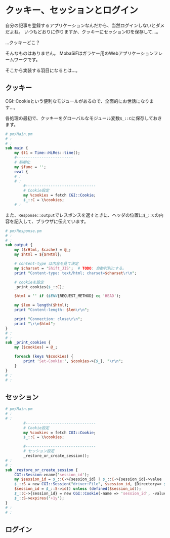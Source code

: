 # クッキー、セッションとログイン

自分の記事を登録するアプリケーションなんだから、当然ログインしないとダメだよね。
いつもどおりに作りますか、クッキーにセッションIDを保存して…。

…クッキーどこ？

そんなものはありません。
MobaSiFはガラケー用のWebアプリケーションフレームワークです。

そこから実装する羽目になるとは…。

## クッキー

CGI::Cookieという便利なモジュールがあるので、全面的にお世話になります…。

各処理の最初で、クッキーをグローバルなモジュール変数`$_::C`に保存しておきます。

```perl
# pm/Main.pm
# :
# :
sub main {
	my $t1 = Time::HiRes::time();
	#-------------------------
	# 初期化
	my $func = '';
	eval {
    # :
    # :
		#-------------------------------
		# Cookie設定
		my %cookies = fetch CGI::Cookie;
		$_::C = \%cookies;
    # :
```

また、`Response::output`でレスポンスを返すときに、ヘッダの位置に`$_::C`の内容を記入して、ブラウザに伝えています。

```perl
# pm/Response.pm
# :
# :
sub output {
	my ($rHtml, $cache) = @_;
	my $html = ${$rHtml};

	# content-type は内容を見て決定
	my $charset = 'Shift_JIS';  # TODO: 自動判別にする。
	print "Content-type: text/html; charset=$charset\r\n";

	# cookieを設定
	_print_cookies($_::C);

	$html = '' if ($ENV{REQUEST_METHOD} eq 'HEAD');

	my $len = length($html);
	print "Content-length: $len\r\n";

	print "Connection: close\r\n";
	print "\r\n$html";
}
# :
# :
sub _print_cookies {
	my ($cookies) = @_;

	foreach (keys %$cookies) {
		print 'Set-Cookie:', $cookies->{$_}, "\r\n";
	}
}
# :
# :
```

## セッション

```perl
# pm/Main.pm
# :
# :
		#-------------------------------
		# Cookie設定
		my %cookies = fetch CGI::Cookie;
		$_::C = \%cookies;

		#-------------------------------
		# セッション設定
		_restore_or_create_session();
# :
# :
sub _restore_or_create_session {
	CGI::Session->name('session_id');
	my $session_id = $_::C->{session_id} ? $_::C->{session_id}->value : undef;
	$_::S = new CGI::Session("driver:File", $session_id, {Directory=> $_::SESSION_DIR});
	$session_id = $_::S->id() unless (defined($session_id));
	$_::C->{session_id} = new CGI::Cookie(-name => 'session_id', -value => $session_id, -expires => '+1y');
	$_::S->expires('+1y');
}
# :
# :
```

## ログイン
